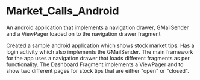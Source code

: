 # Market_Calls_Android
An android application that implements a navigation drawer, GMailSender and a ViewPager loaded on to the navigation drawer fragment

Created a sample android application which shows stock market tips. 
Has a login activity which also implements the GMailSender.
The main framework for the app uses a navigation drawer that loads different fragments as per functionality.
The Dashboard Fragment implements a ViewPager and to show two different pages for stock tips that are either "open" or "closed".
